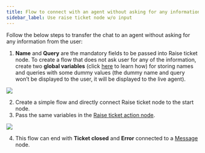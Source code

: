 ```yaml
---
title: Flow to connect with an agent without asking for any information from the user
sidebar_label: Use raise ticket node w/o input
---
```


Follow the below steps to transfer the chat to an agent without asking for any information from the user:

1. **Name** and **Query** are the mandatory fields to be passed into Raise ticket node. To create a flow that does not ask user for any of the information, create two **global variables** (click [here](https://docs.yellow.ai/docs/platform_concepts/studio/build/bot-variables#3-create-a-variable) to learn how) for storing names and queries with some dummy values (the dummy name and query won’t be displayed to the user, it will be displayed to the live agent).

![](https://i.imgur.com/b2PcVD0.png)

2. Create a simple flow and directly connect Raise ticket node to the start node. 
3. Pass the same variables in the [Raise ticket action node](https://docs.yellow.ai/docs/platform_concepts/studio/build/nodes/action-nodes-overview/raise-ticket).

![](https://i.imgur.com/ojL2BAU.png)

4. This flow can end with **Ticket closed** and **Error** connected to a [Message](https://docs.yellow.ai/docs/platform_concepts/studio/build/nodes/message-nodes1/message-nodes) node. 
